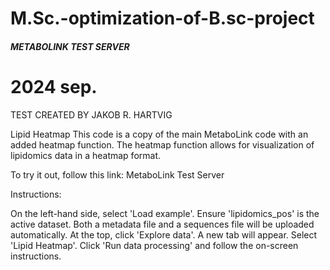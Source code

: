 # M.Sc.-optimization-of-B.sc-project

##### METABOLINK TEST SERVER ####
# 2024 sep. 
TEST CREATED BY JAKOB R. HARTVIG

Lipid Heatmap
This code is a copy of the main MetaboLink code with an added heatmap function. The heatmap function allows for visualization of lipidomics data in a heatmap format.

To try it out, follow this link:
MetaboLink Test Server

Instructions:

On the left-hand side, select 'Load example'.
Ensure 'lipidomics_pos' is the active dataset. Both a metadata file and a sequences file will be uploaded automatically.
At the top, click 'Explore data'.
A new tab will appear. Select 'Lipid Heatmap'.
Click 'Run data processing' and follow the on-screen instructions.
